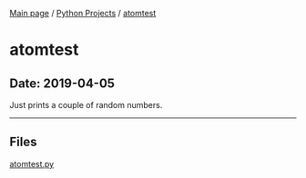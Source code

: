 [Main page](/) / [Python Projects](/python) / [atomtest](/python/2019-04-05_atomtest)

# atomtest

## Date: 2019-04-05

Just prints a couple of random numbers.

-----

## Files

[atomtest.py](atomtest.py)